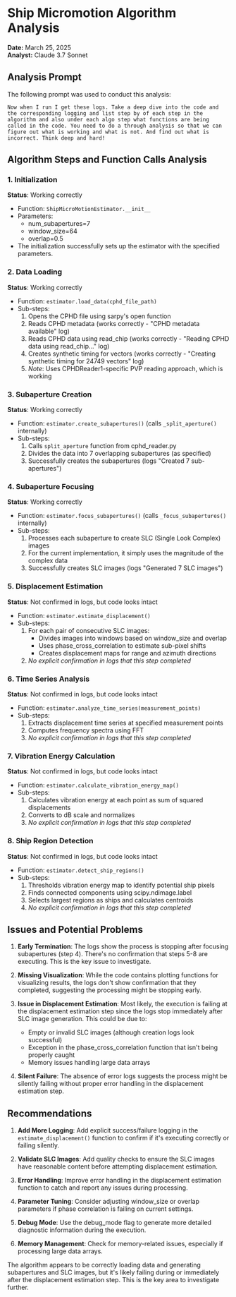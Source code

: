 # Ship Micromotion Algorithm Analysis

**Date:** March 25, 2025  
**Analyst:** Claude 3.7 Sonnet

## Analysis Prompt

The following prompt was used to conduct this analysis:

```
Now when I run I get these logs. Take a deep dive into the code and the corresponding logging and list step by of each step in the algorithm and also under each algo step what functions are being called in the code. You need to do a through analysis so that we can figure out what is working and what is not. And find out what is incorrect. Think deep and hard!
```

## Algorithm Steps and Function Calls Analysis

### 1. Initialization
**Status**: Working correctly
- Function: `ShipMicroMotionEstimator.__init__`
- Parameters:
  - num_subapertures=7
  - window_size=64
  - overlap=0.5
- The initialization successfully sets up the estimator with the specified parameters.

### 2. Data Loading
**Status**: Working correctly
- Function: `estimator.load_data(cphd_file_path)`
- Sub-steps:
  1. Opens the CPHD file using sarpy's open function
  2. Reads CPHD metadata (works correctly - "CPHD metadata available" log)
  3. Reads CPHD data using read_chip (works correctly - "Reading CPHD data using read_chip..." log)
  4. Creates synthetic timing for vectors (works correctly - "Creating synthetic timing for 24749 vectors" log)
  5. *Note*: Uses CPHDReader1-specific PVP reading approach, which is working

### 3. Subaperture Creation 
**Status**: Working correctly
- Function: `estimator.create_subapertures()` (calls `_split_aperture()` internally)
- Sub-steps:
  1. Calls `split_aperture` function from cphd_reader.py
  2. Divides the data into 7 overlapping subapertures (as specified)
  3. Successfully creates the subapertures (logs "Created 7 sub-apertures")

### 4. Subaperture Focusing
**Status**: Working correctly
- Function: `estimator.focus_subapertures()` (calls `_focus_subapertures()` internally)
- Sub-steps:
  1. Processes each subaperture to create SLC (Single Look Complex) images
  2. For the current implementation, it simply uses the magnitude of the complex data
  3. Successfully creates SLC images (logs "Generated 7 SLC images")

### 5. Displacement Estimation 
**Status**: Not confirmed in logs, but code looks intact
- Function: `estimator.estimate_displacement()`
- Sub-steps:
  1. For each pair of consecutive SLC images:
     - Divides images into windows based on window_size and overlap
     - Uses phase_cross_correlation to estimate sub-pixel shifts
     - Creates displacement maps for range and azimuth directions
  2. *No explicit confirmation in logs that this step completed*

### 6. Time Series Analysis
**Status**: Not confirmed in logs, but code looks intact
- Function: `estimator.analyze_time_series(measurement_points)`
- Sub-steps:
  1. Extracts displacement time series at specified measurement points
  2. Computes frequency spectra using FFT
  3. *No explicit confirmation in logs that this step completed*

### 7. Vibration Energy Calculation
**Status**: Not confirmed in logs, but code looks intact
- Function: `estimator.calculate_vibration_energy_map()`
- Sub-steps:
  1. Calculates vibration energy at each point as sum of squared displacements
  2. Converts to dB scale and normalizes
  3. *No explicit confirmation in logs that this step completed*

### 8. Ship Region Detection
**Status**: Not confirmed in logs, but code looks intact
- Function: `estimator.detect_ship_regions()`
- Sub-steps:
  1. Thresholds vibration energy map to identify potential ship pixels
  2. Finds connected components using scipy.ndimage.label
  3. Selects largest regions as ships and calculates centroids
  4. *No explicit confirmation in logs that this step completed*

## Issues and Potential Problems

1. **Early Termination**: The logs show the process is stopping after focusing subapertures (step 4). There's no confirmation that steps 5-8 are executing. This is the key issue to investigate.

2. **Missing Visualization**: While the code contains plotting functions for visualizing results, the logs don't show confirmation that they completed, suggesting the processing might be stopping early.

3. **Issue in Displacement Estimation**: Most likely, the execution is failing at the displacement estimation step since the logs stop immediately after SLC image generation. This could be due to:
   - Empty or invalid SLC images (although creation logs look successful)
   - Exception in the phase_cross_correlation function that isn't being properly caught
   - Memory issues handling large data arrays

4. **Silent Failure**: The absence of error logs suggests the process might be silently failing without proper error handling in the displacement estimation step.

## Recommendations

1. **Add More Logging**: Add explicit success/failure logging in the `estimate_displacement()` function to confirm if it's executing correctly or failing silently.

2. **Validate SLC Images**: Add quality checks to ensure the SLC images have reasonable content before attempting displacement estimation.

3. **Error Handling**: Improve error handling in the displacement estimation function to catch and report any issues during processing.

4. **Parameter Tuning**: Consider adjusting window_size or overlap parameters if phase correlation is failing on current settings.

5. **Debug Mode**: Use the debug_mode flag to generate more detailed diagnostic information during the execution.

6. **Memory Management**: Check for memory-related issues, especially if processing large data arrays.

The algorithm appears to be correctly loading data and generating subapertures and SLC images, but it's likely failing during or immediately after the displacement estimation step. This is the key area to investigate further. 